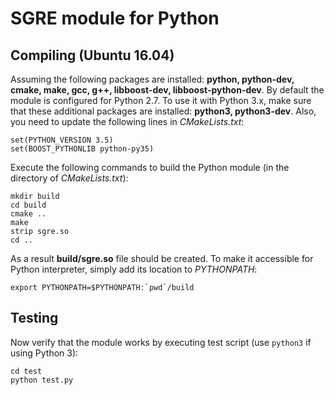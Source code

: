 # SGRE module for Python

## Compiling (Ubuntu 16.04)

Assuming the following packages are installed: **python, python-dev, cmake, make, gcc, g++, libboost-dev, libboost-python-dev**. By default the module is configured for Python 2.7.
To use it with Python 3.x, make sure that these additional packages are installed: **python3, python3-dev**. Also, you need to update the following lines in *CMakeLists.txt*:

```
set(PYTHON_VERSION 3.5)
set(BOOST_PYTHONLIB python-py35)
```

Execute the following commands to build the Python module (in the directory of *CMakeLists.txt*):

```
mkdir build
cd build
cmake ..
make
strip sgre.so
cd ..
```

As a result **build/sgre.so** file should be created. To make it accessible for Python interpreter, simply add its location to *PYTHONPATH*:

```
export PYTHONPATH=$PYTHONPATH:`pwd`/build
```

## Testing

Now verify that the module works by executing test script (use `python3` if using Python 3):

```
cd test
python test.py
```
